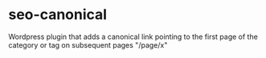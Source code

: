 # seo-canonical
 Wordpress plugin that adds a canonical link pointing to the first page of the category or tag on subsequent pages "/page/x"
